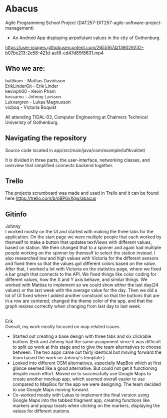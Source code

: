 # Abacus
Agile Programming School Project (DAT257-DIT257-agile-software-project-management)

- An Android App displaying airpollutant values in the city of Gothenburg.


https://user-images.githubusercontent.com/26551674/139029232-b07be213-2e58-421d-aef8-cd47d89f8631.mp4


## Who we are:

baltikum - Mattias Davidsson<br>
ErikLinderGit - Erik Linder<br>
kevinph00 - Kevin Pham<br>
kossamu - Johnny Larsson<br>
Lukvargren - Lukas Magnusson<br>
vicboq - Victoria Boquist<br>

All attending TIDAL-03, Computer Engineering at Chalmers Technical Univeristy of Gothenburg.

## Navigating the repository

Source code located in app/src/main/java/com/example/luftkvalitet/

It is divided in three parts, the user-interface, networking classes, and overview that simplified connects backend together.

## Trello
The projects scrumboard was made and used in Trello and it can be found here https://trello.com/b/oBP6vXgw/abacus


## Gitinfo
Johnny<br>
I worked mostly on the UI and started with making the three tabs for the application.
On the start page we were multiple people that each worked by themself to make a button that updates textViews with different values, 
based on station. We then changed that to a spinner and again had multiple people working on the spinner by themself to select the station instead. 
I also researched low and high values with Victoria for the different sensors and fixed them so that the values got different colors based on the value.
After that, I worked a lot with Victoria on the statistics page, where we fixed a bar graph that connects to the API.
We fixed things like color coding for different values, how the X and Y axis behave, and similar things. We worked with Mattias to implement so we could
show either the last day(24 values) or the last week with the average value for the day. Then we did a lot of UI fixed where I added another constraint
so that the buttons that are in a row are centered, changed the theme color of the app, and that the graph resizes correctly when changing from last day
to last week. <br>
<br>

Erik<br>
Overall, my work mostly focused on map related issues. <br>
- Started out creating a base design with three tabs and six clickable buttons (Erik and Johnny had the same assignment since it was difficult to split up work at this stage and to give the team alternatives to choose between. The two apps came out fairly identical but moving forward the team based the work on Johnny's template.)<br>
- Looked into different OSM alternatives, especially MapBox which at first glance seemed like a good alternative. But could not get it functioning despite much effort. Moved on to successfully use Google Maps to create another mockup app, which seemed overall easier to use compared to MapBox for the app we were designing. The team decided to use Google Maps moving forward.<br>
- Co-worked mostly with Lukas to implement the final version using Google Maps into the tabbed fragment app, creating functions like markers and popup toasts when clicking on the markers, displaying the values for different stations.<br>
<br>


